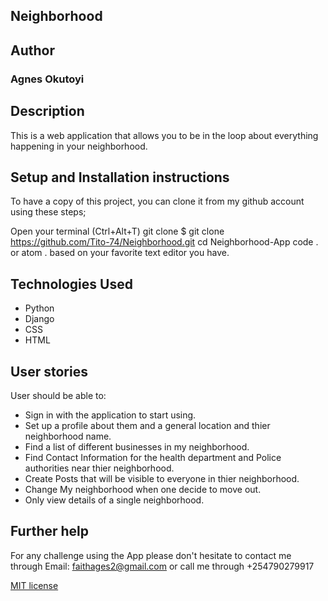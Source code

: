 ## Neighborhood


## Author
### Agnes Okutoyi

## Description
This is a web application that allows you to be in the loop about everything happening in your neighborhood. 

## Setup and Installation instructions
To have a copy of this project, you can clone it from my github account using these steps;

Open your terminal (Ctrl+Alt+T)
git clone $ git clone https://github.com/Tito-74/Neighborhood.git
cd Neighborhood-App
code . or atom . based on your favorite text editor you have.

## Technologies Used
 * Python 
 * Django
 * CSS
 * HTML

 ## User stories
 User should be able to:
 * Sign in with the application to start using.
 * Set up a profile about them and a general location and thier neighborhood name.
 * Find a list of different businesses in my neighborhood.
 * Find Contact Information for the health department and Police authorities near thier neighborhood.
 * Create Posts that will be visible to everyone in thier neighborhood.
 * Change My neighborhood when one decide to move out.
 * Only view details of a single neighborhood.

## Further help
For any challenge using the App please don't hesitate to contact me through Email: faithages2@gmail.com or call me through +254790279917

<a href='https://github.com/Ag-nes/Neighborhood/blob/master/license'>MIT license</a>
